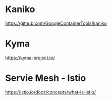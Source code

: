 # Kaniko

https://github.com/GoogleContainerTools/kaniko

# Kyma
https://kyma-project.io/

# Servie Mesh - Istio
https://istio.io/docs/concepts/what-is-istio/
